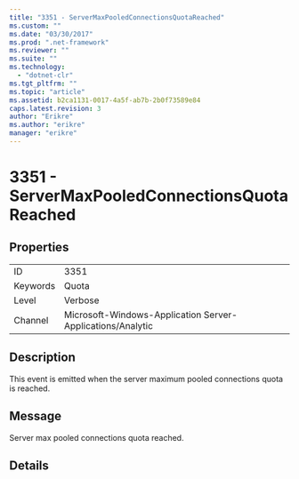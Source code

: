 ```yaml
---
title: "3351 - ServerMaxPooledConnectionsQuotaReached"
ms.custom: ""
ms.date: "03/30/2017"
ms.prod: ".net-framework"
ms.reviewer: ""
ms.suite: ""
ms.technology: 
  - "dotnet-clr"
ms.tgt_pltfrm: ""
ms.topic: "article"
ms.assetid: b2ca1131-0017-4a5f-ab7b-2b0f73589e84
caps.latest.revision: 3
author: "Erikre"
ms.author: "erikre"
manager: "erikre"
---
```

# 3351 - ServerMaxPooledConnectionsQuotaReached
## Properties  
  
|||  
|-|-|  
|ID|3351|  
|Keywords|Quota|  
|Level|Verbose|  
|Channel|Microsoft-Windows-Application Server-Applications/Analytic|  
  
## Description  
 This event is emitted when the server maximum pooled connections quota is reached.  
  
## Message  
 Server max pooled connections quota reached.  
  
## Details
